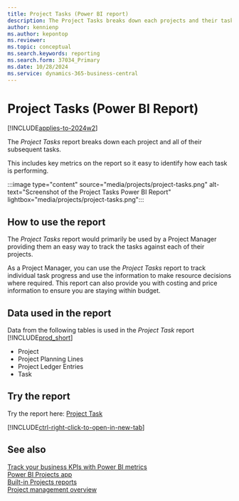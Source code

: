 ```yaml
---
title: Project Tasks (Power BI report)
description: The Project Tasks breaks down each projects and their tasks.
author: kennienp
ms.author: kepontop
ms.reviewer: 
ms.topic: conceptual
ms.search.keywords: reporting
ms.search.form: 37034_Primary
ms.date: 10/28/2024
ms.service: dynamics-365-business-central
---
```


# Project Tasks (Power BI Report)

[!INCLUDE[applies-to-2024w2](includes/applies-to-2024w2.md)]

The *Project Tasks* report breaks down each project and all of their subsequent tasks.

This includes key metrics on the report so it easy to identify how each task is performing.

:::image type="content" source="media/projects/project-tasks.png" alt-text="Screenshot of the Project Tasks Power BI Report" lightbox="media/projects/project-tasks.png":::


## How to use the report

The *Project Tasks* report would primarily be used by a Project Manager providing them an easy way to track the tasks against each of their projects.

As a Project Manager, you can use the *Project Tasks* report to track individual task progress and use the information to make resource decisions where required. This report can also provide you with costing and price information to ensure you are staying within budget.

<!-- ## Key Performance Indicators (KPIs)

The *Project Tasks* reoprt includes the following KPIs:
- [**Actual (Total Price)**](####)
- [**Actual (Total Cost)**](###)
- [**Actual Profit**](####)
- [**Actual Profit Margin %**](####)
- [**Billable (Invoiced Price)**](####)
- [**Billable (Total Price)**](####)
- [**Budget (Total Cost)**](####)
- [**Realization %**](####)

Click on the link for a KPI to learn more about what it means, how it is calculated, and what data was used in the calculations. 

[!INCLUDE[powerbi-tip-track-kpis](includes/powerbi-tip-track-kpis.md)] -->


## Data used in the report

Data from the following tables is used in the *Project Task* report [!INCLUDE[prod_short](includes/prod_short.md)]
- Project
- Project Planning Lines
- Project Ledger Entries
- Task

## Try the report

Try the report here: [Project Task](https://businesscentral.dynamics.com?page=37034)

[!INCLUDE[ctrl-right-click-to-open-in-new-tab](includes/ctrl-right-click-to-open-in-new-tab.md)]

## See also

[Track your business KPIs with Power BI metrics](track-kpis-with-power-bi-metrics.md)  
[Power BI Projects app](projects-powerbi-app.md)   
[Built-in Projects reports](project-reports.md)  
[Project management overview](projects-manage-projects.md)  